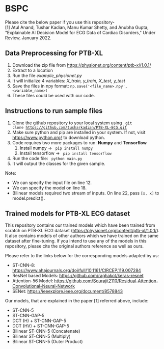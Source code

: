 # BSPC

Please cite the below paper if you use this repository-<br/>
[1] Atul Anand, Tushar Kadian, Manu Kumar Shetty, and Anubha Gupta, "Explainable AI Decision Model for ECG Data of Cardiac Disorders," Under Review, January 2022.

## Data Preprocessing for PTB-XL
1. Download the zip file from https://physionet.org/content/ptb-xl/1.0.1/
2. Extract to a location
3. Run the file <em>example_physionet.py</em>
4. It will initialize 4 variables: <em>X_train, y_train, X_test, y_test</em> 
5. Save the files in npy format: <code>np.save('<file_name>.npy', <variable_name>)</code>
6. These files could be used with our code.
  


## Instructions to run sample files
1. Clone the github repository to your local system using <code> git clone https://github.com/tusharkadian/PTB-XL-ECG.git </code>
2. Make sure python and pip are installed in your system. If not, visit https://www.python.org/ to download python. 
3. Code requires two more packages to run: **Numpy** and **Tensorflow**
   1. Install numpy -> <code> pip install numpy </code>
   2. Install tensorflow -> <code> pip install tensorflow </code>  
5. Run the code file: <code> python main.py </code>
6. It will output the classes for the given sample. 

Note: 
* We can specify the input file on line 12. 
* We can specify the model on line 18.
* Bilinear models required two stream of inputs. On line 22, pass <code>[x, x]</code> to model.predict().

## Trained models for PTB-XL ECG dataset

This repository contains our trained models which have been trained from scratch on PTB-XL ECG dataset (https://physionet.org/content/ptb-xl/1.0.1/).
It also contains models of other authors which we have trained on the same dataset after fine-tuning. If you intend to use any of the models in this repository, please cite the original authors reference as well as ours.

Please refer to the links below for the corresponding models adapted by us:
* ST-CNN-8: https://www.ahajournals.org/doi/full/10.1161/CIRCEP.119.007284
* ResNet based Models: https://github.com/raghakot/keras-resnet
* Attention-56 Model: https://github.com/Sourajit2110/Residual-Attention-Convolutional-Neural-Network
* SENet: https://ieeexplore.ieee.org/document/8578843

Our models, that are explained in the paper [1] referred above, include:
* ST-CNN-5
* ST-CNN-GAP-5
* DCT (H) + ST-CNN-GAP-5 
* DCT (HV) + ST-CNN-GAP-5 
* Bilinear ST-CNN-5 (Concatenate) 
* Bilinear ST-CNN-5 (Multiply) 
* Bilinear ST-CNN-5 (Outer Product)

